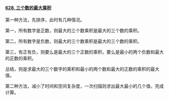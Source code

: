 #### [628. 三个数的最大乘积](https://leetcode.cn/problems/maximum-product-of-three-numbers/)

第一种方法，先排序，此时有几种情况。

第一，所有数字是正数，则最大的三个数乘积是最大的三个数的乘积。

第二，所有数字是负数，则最大的三个数乘积是最大的三个数的乘积。

第三，有正有负，则要么是最大的三个正数的乘积，要么是最小的两个负数和最大的正数的乘积。

总结，则是求最大的三个数字的乘积和最小的两个数和最大的正数的乘积的最大值。



第二种方法，减小了时间和空间复杂度，一次扫描则求出最大最小的几个值，完成计算。